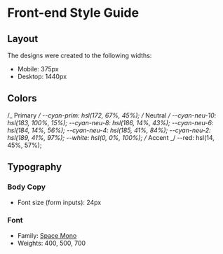 # Front-end Style Guide

## Layout

The designs were created to the following widths:

- Mobile: 375px
- Desktop: 1440px

## Colors

/_ Primary _/
--cyan-prim: hsl(172, 67%, 45%);
/_ Neutral _/
--cyan-neu-10: hsl(183, 100%, 15%);
--cyan-neu-8: hsl(186, 14%, 43%);
--cyan-neu-6: hsl(184, 14%, 56%);
--cyan-neu-4: hsl(185, 41%, 84%);
--cyan-neu-2: hsl(189, 41%, 97%);
--white: hsl(0, 0%, 100%);
/_ Accent _/
--red: hsl(14, 45%, 57%);

## Typography

### Body Copy

- Font size (form inputs): 24px

### Font

- Family: [Space Mono](https://fonts.google.com/specimen/Space+Mono)
- Weights: 400, 500, 700
